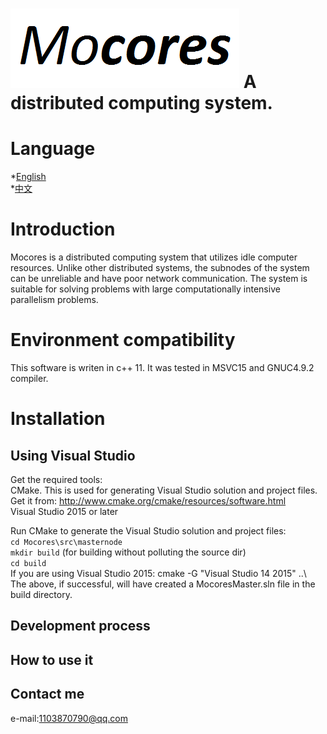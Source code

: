 ﻿![](doc/logo/logo_small.png)
A distributed computing system.
======

Language
======
*[English](https://github.com/toyteam/Mocores/blob/master/doc/readme_en.md) </br>
*[中文](https://github.com/toyteam/Mocores/blob/master/doc/readme_zh.md)


Introduction
======
Mocores is a distributed computing system that utilizes idle computer resources. Unlike other distributed systems, the subnodes of the system can be unreliable and have poor network communication. The system is suitable for solving problems with large computationally intensive parallelism problems.

# Environment compatibility
This software is writen in c++ 11. It was tested in MSVC15 and GNUC4.9.2 compiler.


# Installation

## Using Visual Studio
Get the required tools:  
CMake. This is used for generating Visual Studio solution and project files. Get it from: http://www.cmake.org/cmake/resources/software.html  
Visual Studio 2015 or later  

Run CMake to generate the Visual Studio solution and project files:  
`cd Mocores\src\masternode`  
`mkdir build` (for building without polluting the source dir)  
`cd build`  
If you are using Visual Studio 2015: cmake -G "Visual Studio 14 2015" ..\  
The above, if successful, will have created a MocoresMaster.sln file in the build directory.  


Development process
------



How to use it
------




Contact me
------
e-mail:1103870790@qq.com
